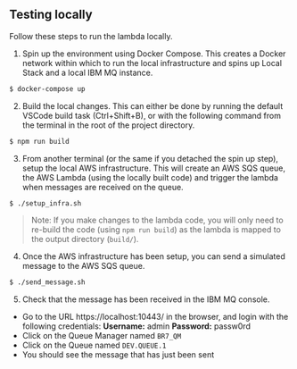 ## Testing locally

Follow these steps to run the lambda locally.

1. Spin up the environment using Docker Compose. This creates a Docker network within which to run the local infrastructure and spins up Local Stack and a local IBM MQ instance.

```bash
$ docker-compose up
```

2. Build the local changes. This can either be done by running the default VSCode build task (Ctrl+Shift+B), or with the following command from the terminal in the root of the project directory.

```bash
$ npm run build
```

3. From another terminal (or the same if you detached the spin up step), setup the local AWS infrastructure. This will create an AWS SQS queue, the AWS Lambda (using the locally built code) and trigger the lambda when messages are received on the queue.

```bash
$ ./setup_infra.sh
```

> Note: If you make changes to the lambda code, you will only need to re-build the code (using `npm run build`) as the lambda is mapped to the output directory (`build/`).

4. Once the AWS infrastructure has been setup, you can send a simulated message to the AWS SQS queue.

```bash
$ ./send_message.sh
```

5. Check that the message has been received in the IBM MQ console.

- Go to the URL https://localhost:10443/ in the browser, and login with the following credentials:
  **Username:** admin
  **Password:** passw0rd
- Click on the Queue Manager named `BR7_QM`
- Click on the Queue named `DEV.QUEUE.1`
- You should see the message that has just been sent
